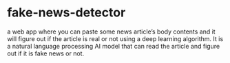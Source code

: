 # fake-news-detector

a web app where you can paste some news article’s body contents and it will figure out if the article is real or not using a deep learning algorithm. It is a natural language processing AI model that can read the article and figure out if it is fake news or not.
